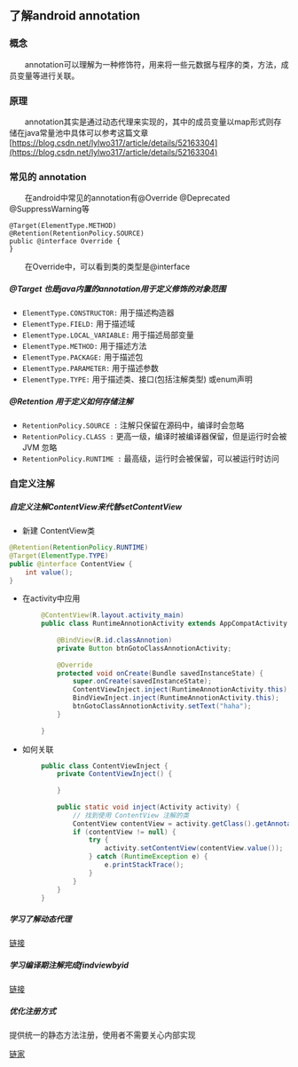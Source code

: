 ## 了解android annotation

### 概念
  
&emsp;&emsp;annotation可以理解为一种修饰符，用来将一些元数据与程序的类，方法，成员变量等进行关联。

### 原理

&emsp;&emsp;annotation其实是通过动态代理来实现的，其中的成员变量以map形式则存储在java常量池中具体可以参考这篇文章[https://blog.csdn.net/lylwo317/article/details/52163304](https://blog.csdn.net/lylwo317/article/details/52163304)

### 常见的 annotation

&emsp;&emsp;在android中常见的annotation有@Override @Deprecated @SuppressWarning等

    @Target(ElementType.METHOD)
    @Retention(RetentionPolicy.SOURCE)
    public @interface Override {
    }

&emsp;&emsp;在Override中，可以看到类的类型是@interface
##### @Target 也是java内置的annotation用于定义修饰的对象范围

+ `ElementType.CONSTRUCTOR:` 用于描述构造器
+ `ElementType.FIELD:` 用于描述域
+ `ElementType.LOCAL_VARIABLE:` 用于描述局部变量
+ `ElementType.METHOD:` 用于描述方法
+ `ElementType.PACKAGE:` 用于描述包
+ `ElementType.PARAMETER:` 用于描述参数
+ `ElementType.TYPE:` 用于描述类、接口(包括注解类型) 或enum声明

##### @Retention 用于定义如何存储注解

+ `RetentionPolicy.SOURCE :` 注解只保留在源码中，编译时会忽略
+ `RetentionPolicy.CLASS :` 更高一级，编译时被编译器保留，但是运行时会被 JVM 忽略
+ `RetentionPolicy.RUNTIME :` 最高级，运行时会被保留，可以被运行时访问

### 自定义注解

##### 自定义注解ContentView来代替setContentView

+ 新建 ContentView类

```java
@Retention(RetentionPolicy.RUNTIME)
@Target(ElementType.TYPE)
public @interface ContentView {
    int value();
}
```

+ 在activity中应用

```java
        @ContentView(R.layout.activity_main)
        public class RuntimeAnnotionActivity extends AppCompatActivity {
        
            @BindView(R.id.classAnnotion)
            private Button btnGotoClassAnnotionActivity;
        
            @Override
            protected void onCreate(Bundle savedInstanceState) {
                super.onCreate(savedInstanceState);
                ContentViewInject.inject(RuntimeAnnotionActivity.this);
                BindViewInject.inject(RuntimeAnnotionActivity.this);
                btnGotoClassAnnotionActivity.setText("haha");
            }
    
        }
```

+ 如何关联

```java
        public class ContentViewInject {
            private ContentViewInject() {
        
            }
        
            public static void inject(Activity activity) {
                // 找到使用 ContentView 注解的类
                ContentView contentView = activity.getClass().getAnnotation(ContentView.class);
                if (contentView != null) {
                    try {
                        activity.setContentView(contentView.value());
                    } catch (RuntimeException e) {
                        e.printStackTrace();
                    }
                }
            }
        }
```

##### 学习了解动态代理
[链接](https://github.com/DaiHangLin/android-annotion/blob/master/dynamicProxy.md)

##### 学习编译期注解完成findviewbyid
[链接](https://github.com/DaiHangLin/android-annotation/blob/master/classannotation.md)

##### 优化注册方式
提供统一的静态方法注册，使用者不需要关心内部实现

[链家](https://github.com/DaiHangLin/android-annotation/blob/optimize/optimize.md)
